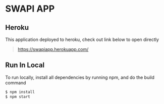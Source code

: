 # SWAPI APP

## Heroku
This application deployed to heroku, check out link below to open directly
> https://swapiapp.herokuapp.com/

## Run In Local
To run locally, install all dependencies by running npm, and do the build command
```sh
$ npm install
$ npm start
```
